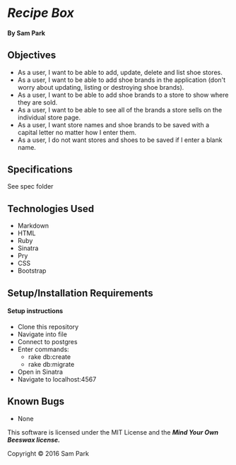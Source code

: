 # _Recipe Box_

#### **By Sam Park**

## Objectives

* As a user, I want to be able to add, update, delete and list shoe stores.
* As a user, I want to be able to add shoe brands in the application (don't worry about updating, listing or destroying shoe brands).
* As a user, I want to be able to add shoe brands to a store to show where they are sold.
* As a user, I want to be able to see all of the brands a store sells on the individual store page.
* As a user, I want store names and shoe brands to be saved with a capital letter no matter how I enter them.
* As a user, I do not want stores and shoes to be saved if I enter a blank name.


## Specifications
See spec folder

## Technologies Used
* Markdown
* HTML
* Ruby
* Sinatra
* Pry
* CSS
* Bootstrap


## Setup/Installation Requirements

#### Setup instructions
* Clone this repository
* Navigate into file
* Connect to postgres
* Enter commands:
  * rake db:create
  * rake db:migrate
* Open in Sinatra
* Navigate to localhost:4567

## Known Bugs
* None

This software is licensed under the MIT License and the **_Mind Your Own Beeswax license._**

Copyright &copy; 2016 Sam Park
